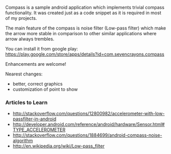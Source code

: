 Compass is a sample android application which implements trivial compass functionality.
It was created just as a code snippet as it is required in most of my projects.

The main feature of the compass is noise filter (Low-pass filter) which make the arrow
more stable in comparison to other similar applications where arrow always trembles.

You can install it from google play: https://play.google.com/store/apps/details?id=com.sevencrayons.compass

Enhancements are welcome!

Nearest changes:

* better, correct graphics
* customization of point to show

### Articles to Learn
* http://stackoverflow.com/questions/12800982/accelerometer-with-low-passfilter-in-android
* http://developer.android.com/reference/android/hardware/Sensor.html#TYPE_ACCELEROMETER
* http://stackoverflow.com/questions/1884699/android-compass-noise-algorithm
* http://en.wikipedia.org/wiki/Low-pass_filter
